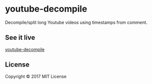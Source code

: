 # youtube-decompile

Decompile/split long Youtube videos using timestamps from comment.

## See it live

[youtube-decompile](https://www.burhanloey.com/youtube-decompile)

## License

Copyright © 2017 MIT License 
